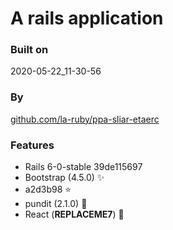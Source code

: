 
# A rails application

### Built on
2020-05-22_11-30-56

### By
[github.com/la-ruby/ppa-sliar-etaerc](https://github.com/la-ruby/ppa-sliar-etaerc/blob/a2d3b98/create-rails-app)

### Features

+ Rails 6-0-stable 39de115697
+ Bootstrap (4.5.0) :sparkles:
+ a2d3b98 :star:
+ pundit (2.1.0) :muscle:
+ React (__REPLACEME7__) :purple_heart:



